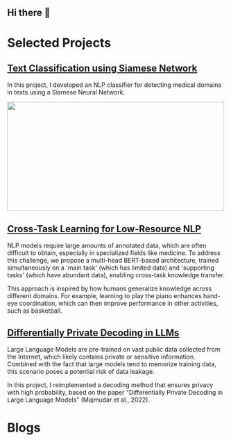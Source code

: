 ## Hi there 👋

<!--
**OdedMous/OdedMous** is a ✨ _special_ ✨ repository because its `README.md` (this file) appears on your GitHub profile.

Here are some ideas to get you started:

- 🔭 I’m currently working on ...
- 🌱 I’m currently learning ...
- 👯 I’m looking to collaborate on ...
- 🤔 I’m looking for help with ...
- 💬 Ask me about ...
- 📫 How to reach me: ...
- 😄 Pronouns: ...
- ⚡ Fun fact: ...
-->

# Selected Projects

## [Text Classification using Siamese Network](https://github.com/OdedMous/Medical-Text-Classification) 
In this project, I developed an NLP classifier for detecting medical domains in texts using a Siamese Neural Network.

<img src="https://github.com/OdedMous/Medical-Transcriptions-Classification/blob/main/images/Medical_Transcription.jpg" width="500" height="250" />


## [Cross-Task Learning for Low-Resource NLP](https://github.com/OdedMous/Cross-Task-Learning-for-Low-Resource-NLP) 
NLP models require large amounts of annotated data, which are often difficult to obtain, especially in specialized fields like medicine. To address this challenge, we propose a multi-head BERT-based architecture, trained simultaneously on a 'main task' (which has limited data) and 'supporting tasks' (which have abundant data), enabling cross-task knowledge transfer.

This approach is inspired by how humans generalize knowledge across different domains. For example, learning to play the piano enhances hand-eye coordination, which can then improve performance in other activities, such as basketball.


## [Differentially Private Decoding in LLMs](https://github.com/OdedMous/DP-Decoding-in-LLM) 

Large Language Models are pre-trained on vast public data collected from the Internet, which likely contains private or sensitive information. Combined with the fact that large models tend to memorize training data, this scenario poses a potential risk of data leakage.

In this project, I reimplemented a decoding method that ensures privacy with high probability, based on the paper "Differentially Private Decoding in Large Language Models" (Majmudar et al., 2022).


# Blogs
